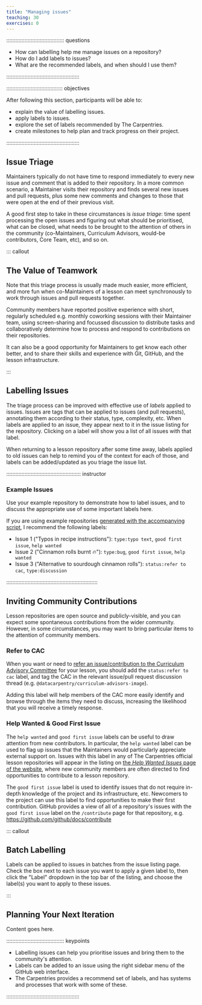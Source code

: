 ```yaml
---
title: "Managing issues"
teaching: 30
exercises: 0
---
```


:::::::::::::::::::::::::::::::::::::: questions

- How can labelling help me manage issues on a repository?
- How do I add labels to issues?
- What are the recommended labels, and when should I use them?

::::::::::::::::::::::::::::::::::::::::::::::::

::::::::::::::::::::::::::::::::::::: objectives

After following this section, participants will be able to:

- explain the value of labelling issues.
- apply labels to issues.
- explore the set of labels recommended by The Carpentries.
- create milestones to help plan and track progress on their project.

::::::::::::::::::::::::::::::::::::::::::::::::

## Issue Triage

Maintainers typically do not have time to respond immediately to
every new issue and comment that is added to their repository.
In a more common scenario, a Maintainer visits their repository and finds
several new issues and pull requests,
plus some new comments and changes to those that were open at the end of their previous visit.

A good first step to take in these circumstances is _issue triage_:
time spent processing the open issues and figuring out what should be prioritised,
what can be closed, what needs to be brought to the attention of others in the community
(co-Maintainers, Curriculum Advisors, would-be contributors, Core Team, etc),
and so on.

::: callout

## The Value of Teamwork

Note that this triage process is usually made much easier, more efficient, and more fun
when co-Maintainers of a lesson can meet synchronously to
work through issues and pull requests together.

Community members have reported positive experience with short,
regularly scheduled e.g. monthly coworking sessions with their Maintainer team,
using screen-sharing and focussed discussion to distribute tasks and
collaboratively determine how to process and respond to contributions on their repositories.

It can also be a good opportunity for Maintainers to get know each other better,
and to share their skills and experience with Git, GitHub, and the lesson infrastructure.

:::

## Labelling Issues

The triage process can be improved with effective use of _labels_ applied to issues.
Issues are tags that can be applied to issues (and pull requests),
annotating them according to their status, type, complexity, etc.
When labels are applied to an issue,
they appear next to it in the issue listing for the repository.
Clicking on a label will show you a list of all issues with that label.

When returning to a lesson repository after some time away,
labels applied to old issues can help to remind you of the context for each of those,
and labels can be added/updated as you triage the issue list.

::::::::::::::::::::::::::::::::::::::::::::::::: instructor

### Example Issues

Use your example repository to demonstrate how to label issues,
and to discuss the appropriate use of some important labels here.

If you are using example repositories [generated with the accompanying script](instructors/instructor-notes.md),
I recommend the following labels:

* Issue 1 ("Typos in recipe instructions"): `type:typo text`, `good first issue`, `help wanted`
* Issue 2 ("Cinnamon rolls burnt 🔥"): `type:bug`, `good first issue`, `help wanted`
* Issue 3 ("Alternative to sourdough cinnamon rolls"): `status:refer to cac`, `type:discussion`

::::::::::::::::::::::::::::::::::::::::::::::::::::::::::::

## Inviting Community Contributions

Lesson repositories are open source and publicly-visible,
and you can expect some spontaneous contributions from the wider community.
However, in some circumstances, you may want to bring particular items
to the attention of community members.

### Refer to CAC

When you want or need to
[refer an issue/contribution to the Curriculum Advisory Committee](https://carpentries.github.io/maintainer-onboarding/04-communicate-advisors.html)
for your lesson, you should add the `status:refer to cac` label,
and tag the CAC in the relevant issue/pull request discussion thread
(e.g. `@datacarpentry/curriculum-advisors-image`).

Adding this label will help members of the CAC more easily identify and
browse through the items they need to discuss,
increasing the likelihood that you will receive a timely response.

### Help Wanted & Good First Issue

The `help wanted` and `good first issue` labels can be useful to draw attention
from new contributors.
In particular,
the `help wanted` label can be used to flag up issues that the Maintainers
would particularly appreciate external support on.
Issues with this label in any of The Carpentries official lesson repositories
will appear in the listing on
[the _Help Wanted Issues_ page of the website](https://carpentries.org/help-wanted-issues/),
where new community members are often directed to find opportunities to contribute to
a lesson repository.

The `good first issue` label is used to identify issues that do not require in-depth knowledge
of the project and its infrastructure, etc.
Newcomers to the project can use this label to find opportunities to make their first contribution.
GitHub provides a view of all of a repository's issues with the `good first issue` label
on the `/contribute` page for that repository, e.g. https://github.com/github/docs/contribute

::: callout

## Batch Labelling

Labels can be applied to issues in batches from the issue listing page.
Check the box next to each issue you want to apply a given label to,
then click the "Label" dropdown in the top bar of the listing,
and choose the label(s) you want to apply to these issues.

:::

## Planning Your Next Iteration
Content goes here.

:::::::::::::::::::::::::::::::::::::: keypoints

- Labelling issues can help you prioritise issues and bring them to the community's attention.
- Labels can be added to an issue using the right sidebar menu of the GitHub web interface.
- The Carpentries provides a recommend set of labels, and has systems and processes that work with some of these.

::::::::::::::::::::::::::::::::::::::::::::::::
